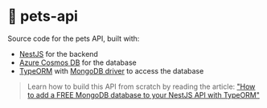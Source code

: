 # 🐶 pets-api

Source code for the pets API, built with:

- [NestJS](https://nestjs.com) for the backend
- [Azure Cosmos DB](https://azure.microsoft.com/services/functions/?WT.mc_id=devto-blog-yolasors) for the database
- [TypeORM](https://typeorm.io) with [MongoDB driver](https://github.com/mongodb/node-mongodb-native) to access the database

> Learn how to build this API from scratch by reading the article:
["How to add a FREE MongoDB database to your NestJS API with TypeORM"](https://dev.to/azure/how-to-add-a-free-mongodb-database-to-your-nestjs-api-with-typeorm-2fop/)